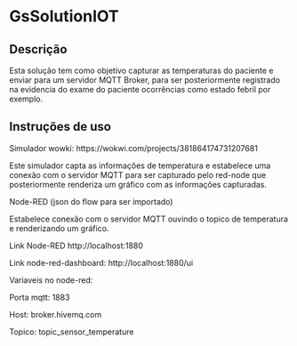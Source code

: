 # GsSolutionIOT

## Descrição

<p> Esta solução tem como objetivo capturar as temperaturas do paciente e enviar para um servidor MQTT Broker, para ser posteriormente registrado na evidencia do exame do paciente ocorrências como estado febril por exemplo.</p>

## Instruções de uso

<p> Simulador wowki: https://wokwi.com/projects/381864174731207681 </p>

<p> Este simulador capta as informações de temperatura e estabelece uma conexão com o servidor MQTT para ser capturado pelo red-node que posteriormente renderiza um gráfico com as informações capturadas. </p>

<p> Node-RED (json do flow para ser importado) </p>

<p> Estabelece conexão com o servidor MQTT ouvindo o topico de temperatura e renderizando um gráfico.</p>

<p> Link Node-RED http://localhost:1880</p>
<p> Link node-red-dashboard: http://localhost:1880/ui </p>

<p> Variaveis no node-red: </p>

<p>Porta mqtt: 1883</p>
<p>Host: broker.hivemq.com</p>
<p>Topico: topic_sensor_temperature</p>
